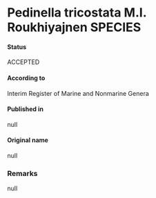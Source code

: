 Pedinella tricostata M.I. Roukhiyajnen SPECIES
=======

#### Status
ACCEPTED

#### According to
Interim Register of Marine and Nonmarine Genera

#### Published in
null

#### Original name
null

### Remarks
null